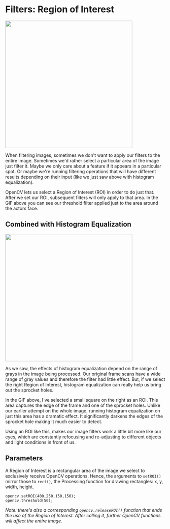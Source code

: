 # Filters: Region of Interest

<img src="http://gregborenstein.com/assets/opencv/region_of_interest.gif" width="400px" />

When filtering images, sometimes we don't want to apply our filters to the entire image. Sometimes we'd rather select a particular area of the image just filter it. Maybe we only care about a feature if it appears in a particular spot. Or maybe we're running filtering operations that will have different results depending on their input (like we just saw above with histogram equalization).

OpenCV lets us select a Region of Interest (ROI) in order to do just that. After we set our ROI, subsequent filters will only apply to that area. In the GIF above you can see our threshold filter applied just to the area around the actors face.

## Combined with Histogram Equalization

<img src="http://gregborenstein.com/assets/opencv/roi_histogram.gif" width="400px" />

As we saw, the effects of histogram equalization depend on the range of grays in the image being processed. Our original frame scans have a wide range of gray values and therefore the filter had little effect. But, if we select the right Region of Interest, histogram equalization can really help us bring out the sprocket holes.

In the GIF above, I've selected a small square on the right as an ROI. This area captures the edge of the frame and one of the sprocket holes. Unlike our earlier attempt on the whole image, running histogram equalization on just this area has a dramatic effect. It significantly darkens the edges of the sprocket hole making it much easier to detect.

Using an ROI like this, makes our image filters work a little bit more like our eyes, which are constantly refocusing and re-adjusting to different objects and light conditions in front of us.

## Parameters

A Region of Interest is a rectangular area of the image we select to exclusively receive OpenCV operations. Hence, the arguments to <code>setROI()</code> mirror those to <code>rect()</code>, the Processing function for drawing rectangles: x, y, width, height.

    opencv.setROI(400,250,150,150);
    opencv.threshold(50);

_Note: there's also a corresponding <code>opencv.releaseROI()</code> function that ends the use of the Region of Interest. After calling it, further OpenCV functions will affect the entire image._